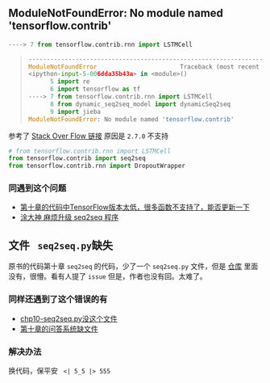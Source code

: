 ## ModuleNotFoundError: No module named 'tensorflow.contrib'

````python
----> 7 from tensorflow.contrib.rnn import LSTMCell
````

> ```python
> ---------------------------------------------------------------------------
> ModuleNotFoundError                       Traceback (most recent call last)
> <ipython-input-5-006dda35b43a> in <module>()
>       5 import re
>       6 import tensorflow as tf
> ----> 7 from tensorflow.contrib.rnn import LSTMCell
>       8 from dynamic_seq2seq_model import dynamicSeq2seq
>       9 import jieba
> ModuleNotFoundError: No module named 'tensorflow.contrib'
> ```

参考了 [Stack Over Flow 链接](https://stackoverflow.com/questions/55082483/why-can-i-not-import-tensorflow-contrib-i-get-an-error-of-no-module-named-tenso) 原因是 `2.7.0` 不支持

```python
# from tensorflow.contrib.rnn import LSTMCell
from tensorflow.contrib import seq2seq
from tensorflow.contrib.rnn import DropoutWrapper
```

### 同遇到这个问题

- [第十章的代码中TensorFlow版本太低，很多函数不支持了，能否更新一下 ](https://github.com/nlpinaction/learning-nlp/issues/19)
- [涂大神 麻烦升级 seq2seq 程序](https://github.com/nlpinaction/learning-nlp/issues/35)

##  文件 ` seq2seq.py`缺失

原书的代码第十章 `seq2seq` 的代码，少了一个 `seq2seq.py` 文件，但是 [仓库](https://github.com/nlpinaction/learning-nlp) 里面没有，很懵。看有人提了 `issue` 但是，作者也没有回。太难了。 

### 同样还遇到了这个错误的有

- [chp10-seq2seq.py没这个文件](https://github.com/nlpinaction/learning-nlp/issues/9)
- [第十章的问答系统缺文件](https://github.com/nlpinaction/learning-nlp/issues/36)

###  解决办法

换代码，保平安 `  <| 5_5 |> 555 `

  
